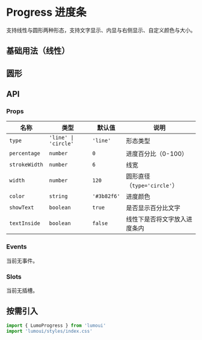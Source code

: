# Progress 进度条

支持线性与圆形两种形态，支持文字显示、内显与右侧显示、自定义颜色与大小。

## 基础用法（线性）
<demo vue="../example/Progress/basic.vue" />

## 圆形
<demo vue="../example/Progress/circle.vue" />



## API

### Props
| 名称         | 类型                     | 默认值   | 说明                          |
| ------------ | ------------------------ | -------- | ----------------------------- |
| `type`       | `'line' \| 'circle'`     | `'line'` | 形态类型                      |
| `percentage` | `number`                 | `0`      | 进度百分比（0-100）           |
| `strokeWidth`| `number`                 | `6`      | 线宽                          |
| `width`      | `number`                 | `120`    | 圆形直径（`type='circle'`）   |
| `color`      | `string`                 | `'#3b82f6'` | 进度颜色                    |
| `showText`   | `boolean`                | `true`   | 是否显示百分比文字            |
| `textInside` | `boolean`                | `false`  | 线性下是否将文字放入进度条内  |

### Events
当前无事件。

### Slots
当前无插槽。

## 按需引入
```ts
import { LumoProgress } from 'lumoui'
import 'lumoui/styles/index.css'
```

<style scoped>
.demo-wrapper { display:flex; gap:12px; flex-wrap:wrap; align-items:center; margin:12px 0; }
</style>